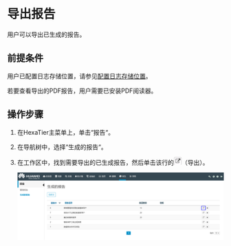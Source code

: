 # 导出报告<a name="ZH-CN_TOPIC_0111166375"></a>

用户可以导出已生成的报告。

## 前提条件<a name="zh-cn_topic_0110574965_s62ac256f43f04d4abee54ff11c70f29c"></a>

用户已配置日志存储位置，请参见[配置日志存储位置](配置日志存储位置.md#ZH-CN_TOPIC_0111166360)。

若要查看导出的PDF报告，用户需要已安装PDF阅读器。

## 操作步骤<a name="zh-cn_topic_0110574965_scc90a32bf1984b56bca234d844438962"></a>

1.  在HexaTier主菜单上，单击“报告“。
2.  在导航树中，选择“生成的报告“。
3.  在工作区中，找到需要导出的已生成报告，然后单击该行的![](figures/导出.png)（导出）。

    ![](figures/导出报告.png)


